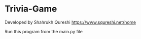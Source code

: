 # Trivia-Game
Developed by Shahrukh Qureshi
https://www.squreshi.net/home

Run this program from the main.py file
